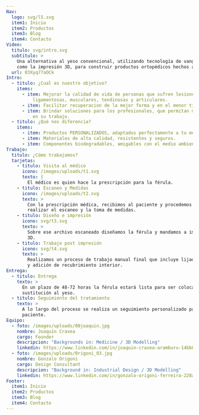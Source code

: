 ```yaml
---
Nav:
  logo: svg/l5.svg
  item1: Inicio
  item2: Productos
  item3: Blog
  item4: Contacto
Video:
  titulo: svg/intro.svg
  subtitulo: >
    Una alternativa al yeso convencional, utilizando tecnología de vanguardia
    como la impresión 3D, para construir productos ortopédicos hechos a medida.
  url: 03Xyq77aOCk
Intro:
  - titulo: ¿Cual es nuestro objetivo?
    items:
      - item: Mejorar la calidad de vida de personas que sufren lesiones óseas,
          ligamentosas, musculares, tendinosas y articulares.
      - item: Facilitar recuperacion de la mejor forma y en el menor tiempo posible.
      - item: Brindar soluciones para los profesionales, que permitan mayor eficiencia
          en su trabajo.
  - titulo: ¿Qué nos diferencia?
    items:
      - item: Productos PERSONALIZADOS, adaptados perfectamente a tu medida.
      - item: Materiales de alta calidad, resistentes y seguros.
      - item: Componentes biodegradables, amigables con el medio ambiente.
Trabajo:
  titulo: ¿Cómo trabajamos?
  tarjetas:
    - titulo: Visita al médico
      icono: /images/uploads/t1.svg
      texto: |
        El médico es quien hace la prescripción para la férula.
    - titulo: Escaneo y Medidas
      icono: /images/uploads/t2.svg
      texto: >
        Con la prescripción médica, recibimos al paciente y procedemos a
        realizar el escaneo y la toma de medidas.
    - titulo: Diseño e impresión
      icono: svg/t3.svg
      texto: >
        Sobre ese archivo escaneado diseñamos la férula y mandamos a imprimir en
        3D.
    - titulo: Trabajo post impresión
      icono: svg/t4.svg
      texto: >
        Realizamos un proceso de trabajo manual final que incluye lijado, pulido
        y adición de recubrimiento interior.
Entrega:
  - titulo: Entrega
    texto: >
      En un plazo de 48-72 horas la férula estará lista para ser colocada en
      sustitución al yeso.
  - titulo: Seguimiento del tratamiento
    texto: >
      A lo largo del proceso se realiza un seguimiento personalizado para cada
      paciente.
Equipo:
  - foto: /images/uploads/00joaquin.jpg
    nombre: Joaquín Cravea
    cargo: Founder
    descripcion: "Backgrounds in: Medicine / 3D Modelling"
    linkedin: https://www.linkedin.com/in/joaquin-cravea-aramburu-14bb891a1
  - foto: /images/uploads/0rigoni_03.jpg
    nombre: Gonzalo Origoni
    cargo: Design Consultant
    descripcion: "Background in: Industrial Design / 3D Modelling"
    linkedin: https://www.linkedin.com/in/gonzalo-origoni-ferreira-228a51165/
Footer:
  item1: Inicio
  item2: Productos
  item3: Blog
  item4: Contacto
---
```

